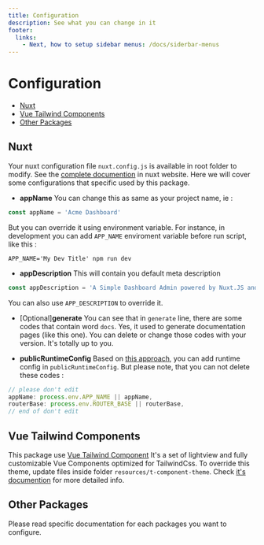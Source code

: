 ```yaml
---
title: Configuration
description: See what you can change in it
footer:
  links:
    - Next, how to setup sidebar menus: /docs/siderbar-menus
---
```


# Configuration

- [Nuxt](#nuxt)
- [Vue Tailwind Components](#vue-tailwind-components)
- [Other Packages](#other-packages)

<a name="nuxt"></a>
## Nuxt
Your nuxt configuration file `nuxt.config.js` is available in root folder to modify.
See the [complete documention](https://nuxtjs.org/guides/directory-structure/nuxt-config) in nuxt website.
Here we will cover some configurations that specific used by this package.

- **appName**
You can change this as same as your project name, ie :
```Javascript [nuxt.config.js]
const appName = 'Acme Dashboard'
```
But you can override it using environment variable. For instance, in development you can add `APP_NAME` enviroment variable before run script, like this :
```
APP_NAME='My Dev Title' npm run dev
```
- **appDescription**
This will contain you default meta description
```Javascript [nuxt.config.js]
const appDescription = 'A Simple Dashboard Admin powered by Nuxt.JS and Tailwind CSS'
```
You can also use `APP_DESCRIPTION` to override it.

- \[Optional\]**generate**
You can see that in `generate` line, there are some codes that contain word `docs`. Yes, it used to generate documentation pages (like this one). You can delete or change those codes with your version. It's totally up to you.

- **publicRuntimeConfig**
Based on [this approach](https://nuxtjs.org/guide/runtime-config#runtime-config-213), you can add runtime config in `publicRuntimeConfig`.
But please note, that you can not delete these codes :
```Javascript [nuxt.config.js]
// please don't edit
appName: process.env.APP_NAME || appName,
routerBase: process.env.ROUTER_BASE || routerBase,
// end of don't edit
```

<a name="vue-tailwind-components"></a>
## Vue Tailwind Components
This package use [Vue Tailwind Component](https://www.vue-tailwind.com/)
It's a set of lightview and fully customizable Vue Components optimized for TailwindCss.
To override this theme, update files inside folder `resources/t-component-theme`.
Check [it's documention](https://www.vue-tailwind.com/docs/theming) for more detailed info.

<a name="other-packages"></a>
## Other Packages
Please read specific documentation for each packages you want to configure.






